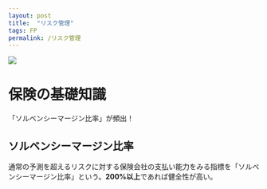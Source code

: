 ```yaml
---
layout: post
title:  "リスク管理"
tags: FP
permalink: /リスク管理
---
```


![]({{site.baseurl}}/assets/images/moneygone.png)

# 保険の基礎知識
「ソルベンシーマージン比率」が頻出！

## ソルベンシーマージン比率
通常の予測を超えるリスクに対する保険会社の支払い能力をみる指標を「ソルベンシーマージン比率」という。**200%以上**であれば健全性が高い。
